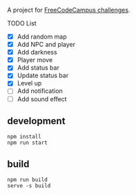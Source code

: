 A project for [FreeCodeCampus challenges](https://www.freecodecamp.org/challenges/build-a-roguelike-dungeon-crawler-game).

TODO List
- [x] Add random map
- [x] Add NPC and player
- [x] Add darkness
- [x] Player move
- [x] Add status bar
- [x] Update status bar
- [x] Level up
- [ ] Add notification
- [ ] Add sound effect

## development

```
npm install
npm run start
```

## build
```
npm run build
serve -s build
```
